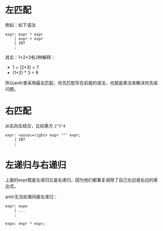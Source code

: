 
# 左匹配

例如：如下语法

```antlrv4
expr: expr * expr
    | expr + expr
    | INT
    ;
```

其实：1+2*3有2种解释：

* 1 + (2*3) = 7
* (1+2) * 3 = 9

所以antlr里采用最左匹配，优先匹配写在前面的语法，也就是乘法来解决优先级问题。

# 右匹配

从右向左结合，比如乘方 `2^3^4`

```antlrv4
expr: <assoc=right> expr '^' expr;
    | INT
    ;
```

# 左递归与右递归

上面的expr既是左递归又是右递归，因为他们都重复调用了自己左边或右边的表达式。

antlr无法处理间接左递归：

```antlrv4
expr: expo
    | ...
    ;

expo: expr * expr;
```


